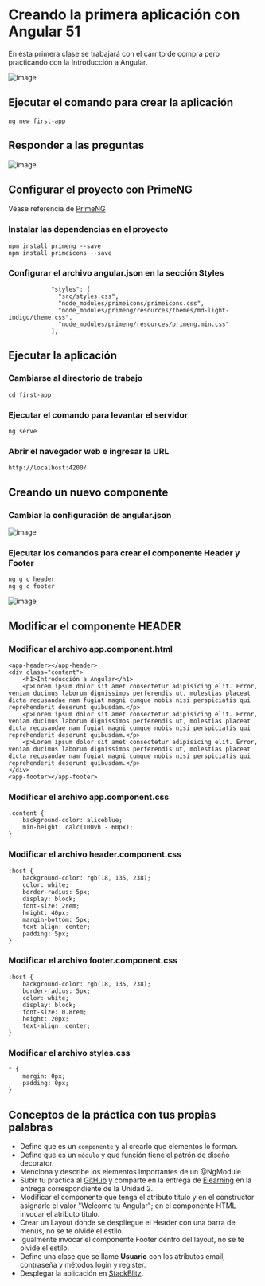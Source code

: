 # Creando la primera aplicación con Angular 51
En ésta primera clase se trabajará con el carrito de compra pero practicando con la Introducción a Angular.

![image](https://user-images.githubusercontent.com/8560750/210269435-d113f722-31ad-4e1b-8a5c-e30da120059b.png)


## Ejecutar el comando para crear la aplicación
~~~
ng new first-app
~~~

## Responder a las preguntas
![image](https://user-images.githubusercontent.com/8560750/210268348-f274a186-4e06-434f-8095-21f17f92cd25.png)

## Configurar el proyecto con PrimeNG
Véase referencia de [PrimeNG](https://primeng.org/setup)

### Instalar las dependencias en el proyecto
~~~
npm install primeng --save
npm install primeicons --save
~~~

### Configurar el archivo angular.json en la sección Styles

~~~
            "styles": [
              "src/styles.css",
              "node_modules/primeicons/primeicons.css",
              "node_modules/primeng/resources/themes/md-light-indigo/theme.css",
              "node_modules/primeng/resources/primeng.min.css"              
            ],

~~~



## Ejecutar la aplicación
### Cambiarse al directorio de trabajo
~~~
cd first-app
~~~

### Ejecutar el comando para levantar el servidor
~~~
ng serve
~~~

### Abrir el navegador web e ingresar la URL
~~~
http://localhost:4200/
~~~

## Creando un nuevo componente
### Cambiar la configuración de angular.json
![image](https://user-images.githubusercontent.com/8560750/210268549-8cf883ad-7696-42d9-a913-21dea5e695d8.png)

### Ejecutar los comandos para crear el componente Header y Footer
~~~
ng g c header
ng g c footer
~~~
![image](https://user-images.githubusercontent.com/8560750/210268601-e158f8f6-1493-428b-baec-03c2be47e14e.png)


## Modificar el componente HEADER
### Modificar el archivo app.component.html
~~~
<app-header></app-header>
<div class="content">
    <h1>Introducción a Angular</h1>
    <p>Lorem ipsum dolor sit amet consectetur adipisicing elit. Error, veniam ducimus laborum dignissimos perferendis ut, molestias placeat dicta recusandae nam fugiat magni cumque nobis nisi perspiciatis qui reprehenderit deserunt quibusdam.</p>
    <p>Lorem ipsum dolor sit amet consectetur adipisicing elit. Error, veniam ducimus laborum dignissimos perferendis ut, molestias placeat dicta recusandae nam fugiat magni cumque nobis nisi perspiciatis qui reprehenderit deserunt quibusdam.</p>
    <p>Lorem ipsum dolor sit amet consectetur adipisicing elit. Error, veniam ducimus laborum dignissimos perferendis ut, molestias placeat dicta recusandae nam fugiat magni cumque nobis nisi perspiciatis qui reprehenderit deserunt quibusdam.</p>
</div>
<app-footer></app-footer>
~~~

### Modificar el archivo app.component.css
~~~
.content {
    background-color: aliceblue;
    min-height: calc(100vh - 60px);
}
~~~

### Modificar el archivo header.component.css
```
:host {
    background-color: rgb(18, 135, 238);
    color: white;
    border-radius: 5px;
    display: block;
    font-size: 2rem;
    height: 40px;
    margin-bottom: 5px;
    text-align: center;
    padding: 5px;
}
```

### Modificar el archivo footer.component.css
```
:host {
    background-color: rgb(18, 135, 238);
    border-radius: 5px;
    color: white;
    display: block;
    font-size: 0.8rem;
    height: 20px;
    text-align: center;
}
```

### Modificar el archivo styles.css
```
* {
    margin: 0px;
    padding: 0px;
}
```

## Conceptos de la práctica con tus propias palabras
- Define que es un `componente` y al crearlo que elementos lo forman.
- Define que es un `módulo` y que función tiene el patrón de diseño decorator.
- Menciona y describe los elementos importantes de un @NgModule
- Subir tu práctica al [GitHub](https://github.com/) y comparte en la entrega de [Elearning](https://elearning.utng.edu.mx/) en la entrega correspondiente de la Unidad 2.
- Modificar el componente que tenga el atributo titulo y en el constructor asignarle el valor "Welcome tu Angular"; en el componente HTML invocar el atributo titulo.
- Crear un Layout donde se despliegue el Header con una barra de menús, no se te olvide el estilo.
- Igualmente invocar el componente Footer dentro del layout, no se te olvide el estilo.
- Define una clase que se llame **Usuario** con los atributos email, contraseña y métodos login y register.
- Desplegar la aplicación en [StackBlitz](https://stackblitz.com/).
